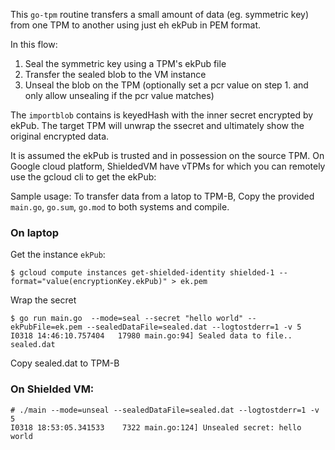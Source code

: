 


This `go-tpm` routine transfers a small amount of data (eg. symmetric key) from one TPM to another using just eh ekPub in PEM format.

In this flow:
1. Seal the symmetric key using a TPM's ekPub file
2. Transfer the sealed blob to the VM instance
3. Unseal the blob on the TPM
  (optionally set a pcr value on step 1. and only allow unsealing if the pcr value matches)

The `importblob` contains is keyedHash with the inner secret encrypted by ekPub.  The target TPM will unwrap the ssecret and ultimately show the original encrypted data.

It is assumed the ekPub is trusted and in possession on the source TPM.  On Google cloud platform, ShieldedVM have vTPMs for which you can remotely use the gcloud cli to get the ekPub:


Sample usage:
To transfer data from a latop to TPM-B, Copy the provided `main.go`, `go.sum`, `go.mod` to both systems and compile.

### On laptop

Get the instance `ekPub`:

```
$ gcloud compute instances get-shielded-identity shielded-1 --format="value(encryptionKey.ekPub)" > ek.pem
```

Wrap the secret
```
$ go run main.go  --mode=seal --secret "hello world" --ekPubFile=ek.pem --sealedDataFile=sealed.dat --logtostderr=1 -v 5
I0318 14:46:10.757404   17980 main.go:94] Sealed data to file.. sealed.dat
```

Copy sealed.dat to TPM-B

### On Shielded VM:

```
# ./main --mode=unseal --sealedDataFile=sealed.dat --logtostderr=1 -v 5
I0318 18:53:05.341533    7322 main.go:124] Unsealed secret: hello world
```

